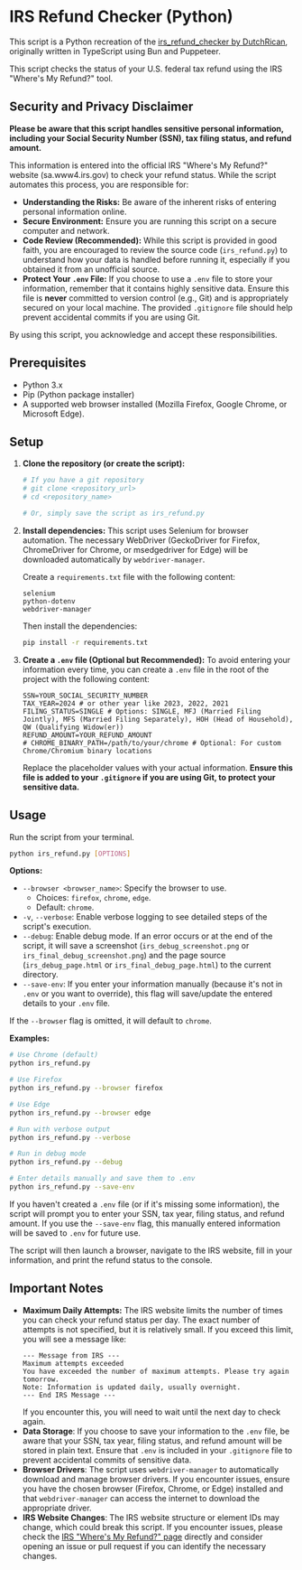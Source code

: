 # IRS Refund Checker (Python)

This script is a Python recreation of the [irs_refund_checker by DutchRican](https://github.com/DutchRican/irs_refund_checker), originally written in TypeScript using Bun and Puppeteer.

This script checks the status of your U.S. federal tax refund using the IRS "Where's My Refund?" tool.

## Security and Privacy Disclaimer

**Please be aware that this script handles sensitive personal information, including your Social Security Number (SSN), tax filing status, and refund amount.**

This information is entered into the official IRS "Where's My Refund?" website (sa.www4.irs.gov) to check your refund status. While the script automates this process, you are responsible for:

*   **Understanding the Risks:** Be aware of the inherent risks of entering personal information online.
*   **Secure Environment:** Ensure you are running this script on a secure computer and network.
*   **Code Review (Recommended):** While this script is provided in good faith, you are encouraged to review the source code (`irs_refund.py`) to understand how your data is handled before running it, especially if you obtained it from an unofficial source.
*   **Protect Your `.env` File:** If you choose to use a `.env` file to store your information, remember that it contains highly sensitive data. Ensure this file is **never** committed to version control (e.g., Git) and is appropriately secured on your local machine. The provided `.gitignore` file should help prevent accidental commits if you are using Git.

By using this script, you acknowledge and accept these responsibilities.

## Prerequisites

- Python 3.x
- Pip (Python package installer)
- A supported web browser installed (Mozilla Firefox, Google Chrome, or Microsoft Edge).

## Setup

1.  **Clone the repository (or create the script):**
    ```bash
    # If you have a git repository
    # git clone <repository_url>
    # cd <repository_name>

    # Or, simply save the script as irs_refund.py
    ```

2.  **Install dependencies:**
    This script uses Selenium for browser automation. The necessary WebDriver
    (GeckoDriver for Firefox, ChromeDriver for Chrome, or msedgedriver for Edge)
    will be downloaded automatically by `webdriver-manager`.

    Create a `requirements.txt` file with the following content:
    ```text
    selenium
    python-dotenv
    webdriver-manager
    ```

    Then install the dependencies:
    ```bash
    pip install -r requirements.txt
    ```

3.  **Create a `.env` file (Optional but Recommended):**
    To avoid entering your information every time, you can create a `.env` file in the root of the project with the following content:
    ```
    SSN=YOUR_SOCIAL_SECURITY_NUMBER
    TAX_YEAR=2024 # or other year like 2023, 2022, 2021
    FILING_STATUS=SINGLE # Options: SINGLE, MFJ (Married Filing Jointly), MFS (Married Filing Separately), HOH (Head of Household), QW (Qualifying Widow(er))
    REFUND_AMOUNT=YOUR_REFUND_AMOUNT
    # CHROME_BINARY_PATH=/path/to/your/chrome # Optional: For custom Chrome/Chromium binary locations
    ```
    Replace the placeholder values with your actual information. **Ensure this file is added to your `.gitignore` if you are using Git, to protect your sensitive data.**

## Usage

Run the script from your terminal.

```bash
python irs_refund.py [OPTIONS]
```

**Options:**

*   `--browser <browser_name>`: Specify the browser to use.
    *   Choices: `firefox`, `chrome`, `edge`.
    *   Default: `chrome`.
*   `-v`, `--verbose`: Enable verbose logging to see detailed steps of the script's execution.
*   `--debug`: Enable debug mode. If an error occurs or at the end of the script, it will save a screenshot (`irs_debug_screenshot.png` or `irs_final_debug_screenshot.png`) and the page source (`irs_debug_page.html` or `irs_final_debug_page.html`) to the current directory.
*   `--save-env`: If you enter your information manually (because it's not in `.env` or you want to override), this flag will save/update the entered details to your `.env` file.

If the `--browser` flag is omitted, it will default to `chrome`.

**Examples:**

```bash
# Use Chrome (default)
python irs_refund.py

# Use Firefox
python irs_refund.py --browser firefox

# Use Edge
python irs_refund.py --browser edge

# Run with verbose output
python irs_refund.py --verbose

# Run in debug mode
python irs_refund.py --debug

# Enter details manually and save them to .env
python irs_refund.py --save-env
```

If you haven't created a `.env` file (or if it's missing some information), the script will prompt you to enter your SSN, tax year, filing status, and refund amount.
If you use the `--save-env` flag, this manually entered information will be saved to `.env` for future use.

The script will then launch a browser, navigate to the IRS website, fill in your information, and print the refund status to the console.

## Important Notes

*   **Maximum Daily Attempts:** The IRS website limits the number of times you can check your refund status per day. The exact number of attempts is not specified, but it is relatively small. If you exceed this limit, you will see a message like:
    ```
    --- Message from IRS ---
    Maximum attempts exceeded
    You have exceeded the number of maximum attempts. Please try again tomorrow.
    Note: Information is updated daily, usually overnight.
    --- End IRS Message ---
    ```
    If you encounter this, you will need to wait until the next day to check again.
*   **Data Storage**: If you choose to save your information to the `.env` file, be aware that your SSN, tax year, filing status, and refund amount will be stored in plain text. Ensure that `.env` is included in your `.gitignore` file to prevent accidental commits of sensitive data.
*   **Browser Drivers**: The script uses `webdriver-manager` to automatically download and manage browser drivers. If you encounter issues, ensure you have the chosen browser (Firefox, Chrome, or Edge) installed and that `webdriver-manager` can access the internet to download the appropriate driver.
*   **IRS Website Changes**: The IRS website structure or element IDs may change, which could break this script. If you encounter issues, please check the [IRS "Where's My Refund?" page](https://www.irs.gov/refunds) directly and consider opening an issue or pull request if you can identify the necessary changes. 